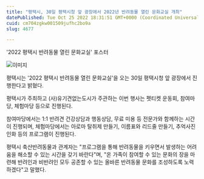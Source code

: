 ```yaml
---
title: "평택시, 30일 평택시청 앞 광장에서 2022년 반려동물 열린 문화교실 개최"
datePublished: Tue Oct 25 2022 18:31:51 GMT+0000 (Coordinated Universal Time)
cuid: cm704zgkw001509jufhc2bo9a
slug: 4677

---
```



'2022 평택시 반려동물 열린 문화교실' 포스터

![이미지](https://cdn.hashnode.com/res/hashnode/image/upload/v1739257456664/287065b5-7c9a-44e2-aa8b-4db53c57c25c.jpeg)

평택시는 '2022 평택시 반려동물 열린 문화교실'을 오는 30일 평택시청 앞 광장에서 진행한다고 밝혔다.

평택시가 주최하고 (사)유기견없는도시가 주관하는 이번 행사는 펫티켓 운동회, 참여마당, 체험마당 등으로 진행된다.

참여마당에서는 1:1 반려견 건강상담과 행동상담, 무료 미용 등 전문가와 함께하는 시간이 진행되며, 체험마당에서는 아로마 탈취제 만들기, 이름표와 리드줄 만들기, 추억사진 인화 등의 프로그램이 진행된다.

평택시 축산반려동물과 관계자는 "프로그램을 통해 반려동물을 키우면서 발생하는 어려움을 해소할 수 있는 시간을 갖기 바란다"며, "온 가족이 참여할 수 있는 문화의 장을 마련해 반려인과 비반려인 모두 공존할 수 있는 올바른 반려동물 문화를 조성하도록 노력하겠다"고 말했다.